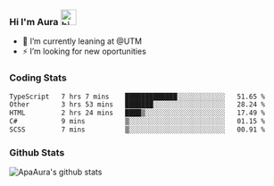 ### Hi I'm Aura <img src="https://user-images.githubusercontent.com/1303154/88677602-1635ba80-d120-11ea-84d8-d263ba5fc3c0.gif" width="28px" alt="hi">

- 🔭 I’m currently leaning at @UTM
- ⚡ I’m looking for new oportunities


### Coding Stats

<!--START_SECTION:waka-->

```txt
TypeScript   7 hrs 7 mins    █████████████░░░░░░░░░░░░   51.65 %
Other        3 hrs 53 mins   ███████░░░░░░░░░░░░░░░░░░   28.24 %
HTML         2 hrs 24 mins   ████▒░░░░░░░░░░░░░░░░░░░░   17.49 %
C#           9 mins          ▒░░░░░░░░░░░░░░░░░░░░░░░░   01.15 %
SCSS         7 mins          ▒░░░░░░░░░░░░░░░░░░░░░░░░   00.91 %
```

<!--END_SECTION:waka-->

### Github Stats

![ApaAura's github stats](https://github-readme-stats.vercel.app/api?username=ApaAura&count_private=true&theme=tokyonight&hide=contribs,prs)
